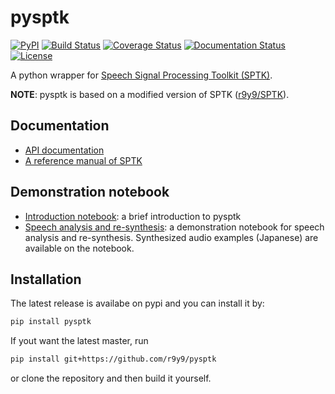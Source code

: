 # pysptk

[![PyPI](https://img.shields.io/pypi/v/pysptk.svg)](https://pypi.python.org/pypi/pysptk)
[![Build Status](https://travis-ci.org/r9y9/pysptk.svg?branch=master)](https://travis-ci.org/r9y9/pysptk)
[![Coverage Status](https://coveralls.io/repos/r9y9/pysptk/badge.svg?branch=master&service=github)](https://coveralls.io/github/r9y9/pysptk?branch=master)
[![Documentation Status](https://readthedocs.org/projects/pysptk/badge/?version=latest)](https://readthedocs.org/projects/pysptk/?badge=latest)
[![License](http://img.shields.io/badge/license-MIT-brightgreen.svg?style=flat)](LICENSE.md)

A python wrapper for [Speech Signal Processing Toolkit (SPTK)](http://sp-tk.sourceforge.net/).

**NOTE**: pysptk is based on a modified version of SPTK ([r9y9/SPTK](https://github.com/r9y9/SPTK)).

## Documentation

- [API documentation](http://pysptk.readthedocs.org/)
- [A reference manual of SPTK](http://sp-tk.sourceforge.net/)

## Demonstration notebook

- [Introduction notebook](http://nbviewer.ipython.org/github/r9y9/pysptk/blob/master/examples/pysptk%20introduction.ipynb): a brief introduction to pysptk
- [Speech analysis and re-synthesis](http://nbviewer.ipython.org/github/r9y9/pysptk/blob/master/examples/Speech%20analysis%20and%20re-synthesis.ipynb): a demonstration notebook for speech analysis and re-synthesis. Synthesized audio examples (Japanese) are available on the notebook.

## Installation

The latest release is availabe on pypi and you can install it by:

```bash
pip install pysptk
```

If yout want the latest master, run

```bash
pip install git+https://github.com/r9y9/pysptk
```

or clone the repository and then build it yourself.
